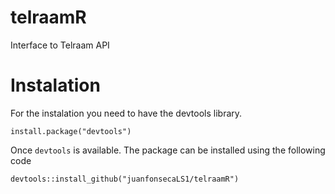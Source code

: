 # telraamR
 Interface to Telraam API


# Instalation

For the instalation you need to have the devtools library.

```
install.package("devtools")
```

Once `devtools` is available. The package can be installed using the following code

```
devtools::install_github("juanfonsecaLS1/telraamR")
```
